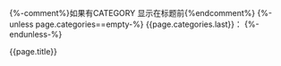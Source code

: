 {%-comment%}如果有CATEGORY 显示在标题前{%endcomment%}
{%-unless page.categories==empty-%}
  {{page.categories.last}}：
{%-endunless-%}

{{page.title}}
